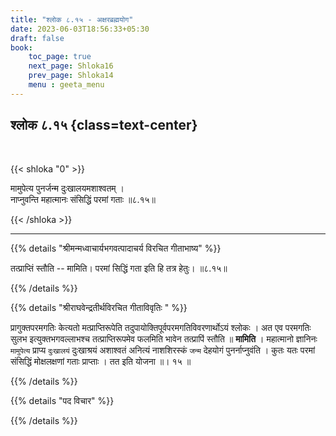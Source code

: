 ```yaml
---
title: "श्लोक ८.१५ - अक्षरब्रह्मयोग"
date: 2023-06-03T18:56:33+05:30
draft: false
book:
    toc_page: true
    next_page: Shloka16
    prev_page: Shloka14
    menu : geeta_menu
---
```




## श्लोक ८.१५ {class=text-center}

<br/>

{{< shloka  "0"  >}}

मामुपेत्य पुनर्जन्म दुःखालयमशाश्वतम् ।  
नाप्नुवन्ति महात्मानः संसिद्धिं परमां गताः ॥८.१५॥

{{< /shloka >}}

---


{{% details "श्रीमन्मध्वाचार्यभगवत्पादाचर्य विरचित  गीताभाष्य" %}}

तत्प्राप्तिं स्तौति -- मामिति। परमां सिद्धिं गता इति हि तत्र हेतुः। ॥८.१५॥

{{% /details %}}



{{% details "श्रीराघवेन्द्रतीर्थविरचित गीताविवृतिः " %}}

प्रागुक्तपरमगतिः केत्यतो मत्प्राप्तिरूपेति 
तदुपायोक्तिपूर्वपरमगतिविवरणार्थोऽयं श्लोकः । 
अत एव परमगतिः सुलभ  इत्युक्तभगवल्लाभश्च 
तत्प्राप्तिरूपमेव फलमिति भावेन तत्प्रापिं स्तौति
॥ **मामिति** । महात्मानो ज्ञानिनः `मामुपेत्य` 
प्राप्य `दुःखालयं` दुःखाश्रयं
अशाश्वतं अनित्यं नाशशिरस्कं `जन्म` देहयोगं 
पुनर्नाप्नुवंति । कुतः यतः
परमां संसिद्धिं मोक्षलक्षणां गताः प्राप्ताः । 
तत इति योजना ॥। १५ ॥

{{% /details %}}



{{% details "पद विचार" %}}


{{% /details %}}
